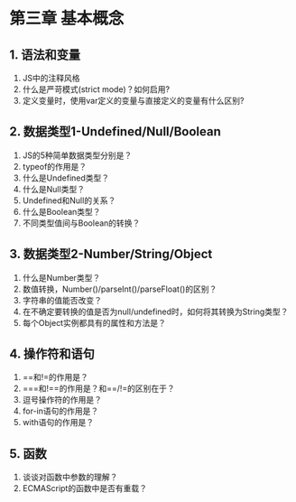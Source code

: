 # 第三章 基本概念

## 1. 语法和变量
  1. JS中的注释风格  
  2. 什么是严苛模式(strict mode)？如何启用?      
  3. 定义变量时，使用var定义的变量与直接定义的变量有什么区别?    
  
## 2. 数据类型1-Undefined/Null/Boolean
  1. JS的5种简单数据类型分别是？  
  2. typeof的作用是？  
  3. 什么是Undefined类型？  
  4. 什么是Null类型？  
  5. Undefined和Null的关系？  
  6. 什么是Boolean类型？  
  7. 不同类型值间与Boolean的转换？  
  
## 3. 数据类型2-Number/String/Object
  1. 什么是Number类型？  
  2. 数值转换，Number()/parseInt()/parseFloat()的区别？  
  3. 字符串的值能否改变？
  4. 在不确定要转换的值是否为null/undefined时，如何将其转换为String类型？
  5. 每个Object实例都具有的属性和方法是？  
  
## 4. 操作符和语句  
  1. ==和!=的作用是？  
  2. ===和!==的作用是？和==/!=的区别在于？  
  3. 逗号操作符的作用是？  
  4. for-in语句的作用是？  
  5. with语句的作用是？   
  
## 5. 函数  
  1. 谈谈对函数中参数的理解？  
  2. ECMAScript的函数中是否有重载？


